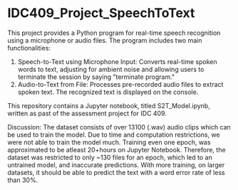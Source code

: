 # IDC409_Project_SpeechToText
This project provides a Python program for real-time speech recognition using a microphone or audio files. The program includes two main functionalities:
1. Speech-to-Text using Microphone Input: Converts real-time spoken words to text, adjusting for ambient noise and allowing users to terminate the session by saying "terminate program."
2. Audio-to-Text from File: Processes pre-recorded audio files to extract spoken text. The recognized text is displayed on the console.

This repository contains a Jupyter notebook, titled S2T_Model.ipynb, written as past of the assessment project for IDC 409.


Discussion:
The dataset consists of over 13100 (.wav) audio clips  which can be used to train the model. Due to time and computation restrictions, we were not able to train the model much. Training even one epoch, was approximated to be atleast 20+hours on Jupyter Notebook. Therefore, the dataset was restricted to only ~130 files for an epoch, which led to an untrained model, and inaccurate predictions. With more training, on larger datasets, it should be able to predict the text with a word error rate of less than 30%. 
